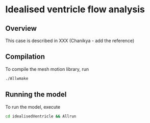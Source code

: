 # Idealised ventricle flow analysis

## Overview

This case is described in XXX (Chanikya - add the reference)

## Compilation

To compile the mesh motion library, run

```bash
./Allwmake
```

## Running the model

To run the model, execute

```bash
cd idealisedVentricle && Allrun
```
